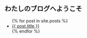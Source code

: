 ## わたしのブログへようこそ

<ul>
  {% for post in site.posts %}
    <li>
      <a href="{{site.baseurl}}{{ post.url }}">{{ post.title }}</a>
    </li>
  {% endfor %}
</ul>
